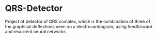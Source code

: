 # QRS-Detector
Project of detector of QRS complex, which is the combination of three of the graphical deflections  seen on a electrocardiogram, using feedforward and recurrent neural networks

